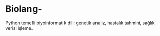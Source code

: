 # Biolang-
Python temelli biyoinformatik dili: genetik analiz, hastalık tahmini, sağlık verisi işleme.
